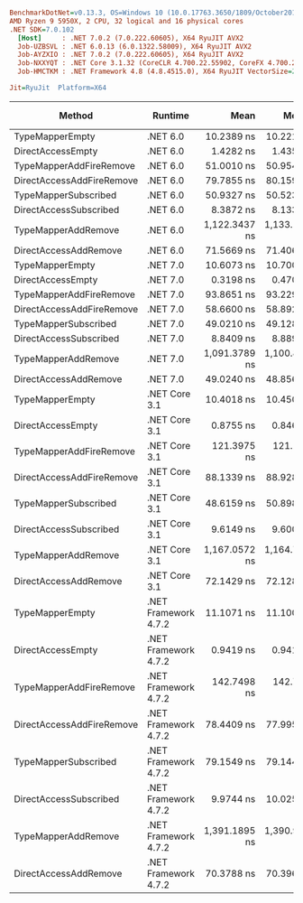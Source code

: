``` ini

BenchmarkDotNet=v0.13.3, OS=Windows 10 (10.0.17763.3650/1809/October2018Update/Redstone5), VM=Hyper-V
AMD Ryzen 9 5950X, 2 CPU, 32 logical and 16 physical cores
.NET SDK=7.0.102
  [Host]     : .NET 7.0.2 (7.0.222.60605), X64 RyuJIT AVX2
  Job-UZBSVL : .NET 6.0.13 (6.0.1322.58009), X64 RyuJIT AVX2
  Job-AYZXIO : .NET 7.0.2 (7.0.222.60605), X64 RyuJIT AVX2
  Job-NXXYQT : .NET Core 3.1.32 (CoreCLR 4.700.22.55902, CoreFX 4.700.22.56512), X64 RyuJIT AVX2
  Job-HMCTKM : .NET Framework 4.8 (4.8.4515.0), X64 RyuJIT VectorSize=256

Jit=RyuJit  Platform=X64  

```
|                    Method |              Runtime |          Mean |        Median |    Ratio |   Gen0 | Allocated | Alloc Ratio |
|-------------------------- |--------------------- |--------------:|--------------:|---------:|-------:|----------:|------------:|
|           TypeMapperEmpty |             .NET 6.0 |    10.2389 ns |    10.2217 ns |    10.87 | 0.0038 |      64 B |          NA |
|         DirectAccessEmpty |             .NET 6.0 |     1.4282 ns |     1.4358 ns |     1.47 |      - |         - |          NA |
|   TypeMapperAddFireRemove |             .NET 6.0 |    51.0010 ns |    50.9549 ns |    54.15 | 0.0134 |     224 B |          NA |
| DirectAccessAddFireRemove |             .NET 6.0 |    79.7855 ns |    80.1596 ns |    84.71 | 0.0114 |     192 B |          NA |
|      TypeMapperSubscribed |             .NET 6.0 |    50.9327 ns |    50.5237 ns |    54.08 | 0.0057 |      96 B |          NA |
|    DirectAccessSubscribed |             .NET 6.0 |     8.3872 ns |     8.1333 ns |     8.88 | 0.0038 |      64 B |          NA |
|       TypeMapperAddRemove |             .NET 6.0 | 1,122.3437 ns | 1,133.1787 ns | 1,191.61 | 0.0191 |     344 B |          NA |
|     DirectAccessAddRemove |             .NET 6.0 |    71.5669 ns |    71.4067 ns |    75.98 | 0.0091 |     152 B |          NA |
|           TypeMapperEmpty |             .NET 7.0 |    10.6073 ns |    10.7004 ns |    11.23 | 0.0038 |      64 B |          NA |
|         DirectAccessEmpty |             .NET 7.0 |     0.3198 ns |     0.4703 ns |     0.27 |      - |         - |          NA |
|   TypeMapperAddFireRemove |             .NET 7.0 |    93.8651 ns |    93.2296 ns |    99.66 | 0.0134 |     224 B |          NA |
| DirectAccessAddFireRemove |             .NET 7.0 |    58.6600 ns |    58.8920 ns |    62.28 | 0.0114 |     192 B |          NA |
|      TypeMapperSubscribed |             .NET 7.0 |    49.0210 ns |    49.1281 ns |    51.86 | 0.0057 |      96 B |          NA |
|    DirectAccessSubscribed |             .NET 7.0 |     8.8409 ns |     8.8894 ns |     9.39 | 0.0038 |      64 B |          NA |
|       TypeMapperAddRemove |             .NET 7.0 | 1,091.3789 ns | 1,100.8926 ns | 1,158.73 | 0.0191 |     344 B |          NA |
|     DirectAccessAddRemove |             .NET 7.0 |    49.0240 ns |    48.8569 ns |    52.05 | 0.0091 |     152 B |          NA |
|           TypeMapperEmpty |        .NET Core 3.1 |    10.4018 ns |    10.4504 ns |    11.04 | 0.0038 |      64 B |          NA |
|         DirectAccessEmpty |        .NET Core 3.1 |     0.8755 ns |     0.8461 ns |     0.93 |      - |         - |          NA |
|   TypeMapperAddFireRemove |        .NET Core 3.1 |   121.3975 ns |   121.1093 ns |   128.89 | 0.0134 |     224 B |          NA |
| DirectAccessAddFireRemove |        .NET Core 3.1 |    88.1339 ns |    88.9285 ns |    93.57 | 0.0114 |     192 B |          NA |
|      TypeMapperSubscribed |        .NET Core 3.1 |    48.6159 ns |    50.8983 ns |    37.16 | 0.0057 |      96 B |          NA |
|    DirectAccessSubscribed |        .NET Core 3.1 |     9.6149 ns |     9.6006 ns |    10.21 | 0.0038 |      64 B |          NA |
|       TypeMapperAddRemove |        .NET Core 3.1 | 1,167.0572 ns | 1,164.7478 ns | 1,239.07 | 0.0191 |     344 B |          NA |
|     DirectAccessAddRemove |        .NET Core 3.1 |    72.1429 ns |    72.1286 ns |    76.60 | 0.0091 |     152 B |          NA |
|           TypeMapperEmpty | .NET Framework 4.7.2 |    11.1071 ns |    11.1001 ns |    11.79 | 0.0102 |      64 B |          NA |
|         DirectAccessEmpty | .NET Framework 4.7.2 |     0.9419 ns |     0.9418 ns |     1.00 |      - |         - |          NA |
|   TypeMapperAddFireRemove | .NET Framework 4.7.2 |   142.7498 ns |   142.7879 ns |   151.56 | 0.0355 |     225 B |          NA |
| DirectAccessAddFireRemove | .NET Framework 4.7.2 |    78.4409 ns |    77.9958 ns |    83.28 | 0.0305 |     193 B |          NA |
|      TypeMapperSubscribed | .NET Framework 4.7.2 |    79.1549 ns |    79.1440 ns |    84.04 | 0.0153 |      96 B |          NA |
|    DirectAccessSubscribed | .NET Framework 4.7.2 |     9.9744 ns |    10.0257 ns |    10.59 | 0.0102 |      64 B |          NA |
|       TypeMapperAddRemove | .NET Framework 4.7.2 | 1,391.1895 ns | 1,390.9831 ns | 1,477.01 | 0.0534 |     345 B |          NA |
|     DirectAccessAddRemove | .NET Framework 4.7.2 |    70.3788 ns |    70.3968 ns |    74.72 | 0.0242 |     152 B |          NA |

